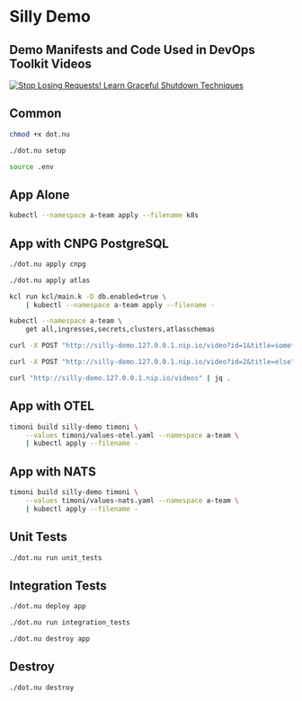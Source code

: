 # Silly Demo

## Demo Manifests and Code Used in DevOps Toolkit Videos

[![Stop Losing Requests! Learn Graceful Shutdown Techniques](https://img.youtube.com/vi/eQPYsGrZW_E/0.jpg)](https://youtu.be/eQPYsGrZW_E)

## Common

```sh
chmod +x dot.nu

./dot.nu setup

source .env
```

## App Alone

```sh
kubectl --namespace a-team apply --filename k8s
```

## App with CNPG PostgreSQL

```sh
./dot.nu apply cnpg

./dot.nu apply atlas

kcl run kcl/main.k -D db.enabled=true \
    | kubectl --namespace a-team apply --filename -

kubectl --namespace a-team \
    get all,ingresses,secrets,clusters,atlasschemas

curl -X POST "http://silly-demo.127.0.0.1.nip.io/video?id=1&title=something"

curl -X POST "http://silly-demo.127.0.0.1.nip.io/video?id=2&title=else"

curl "http://silly-demo.127.0.0.1.nip.io/videos" | jq .
```

## App with OTEL

```sh
timoni build silly-demo timoni \
    --values timoni/values-otel.yaml --namespace a-team \
    | kubectl apply --filename -
```

## App with NATS

```sh
timoni build silly-demo timoni \
    --values timoni/values-nats.yaml --namespace a-team \
    | kubectl apply --filename -
```

## Unit Tests

```sh
./dot.nu run unit_tests
```

## Integration Tests

```sh
./dot.nu deploy app

./dot.nu run integration_tests

./dot.nu destroy app
```

## Destroy

```sh
./dot.nu destroy
```
